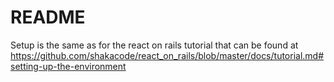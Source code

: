 # README

Setup is the same as for the react on rails tutorial that can be found at https://github.com/shakacode/react_on_rails/blob/master/docs/tutorial.md#setting-up-the-environment

